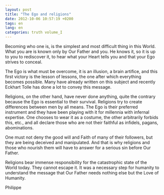 ```yaml
---
layout: post
title: "The Ego and religions"
date: 2012-10-06 10:57:19 +0200
tags: en
lang: en
categories: truth volume_I
---
```

Becoming who one is, is the simplest and most difficult thing in this World. What you are is known only by Our Father and you. He knows it, so it is up to you to rediscover it, to hear what your Heart tells you and that your Ego strives to conceal.

The Ego is what must be overcome, it is an illusion, a brain artifice, and this first victory is the lesson of lessons, the one after which everything becomes possible. Many have already written on this subject and recently Eckhart Tolle has done a lot to convey this message.

Religions, on the other hand, have never done anything, quite the contrary because the Ego is essential to their survival. Religions try to create differences between men by all means. The Ego is their preferred instrument and they have been playing with it for millennia with infernal expertise. One chooses to wear it as a costume, the other arbitrarily forbids this, etc., and all declare those who are not their faithful as infidels, pagans, abominations.

One must not deny the good will and Faith of many of their followers, but they are being deceived and manipulated. And that is why religions and those who nourish them will have to answer for a serious sin before Our Father.

Religions bear immense responsibility for the catastrophic state of the World today. They cannot escape it. It was a necessary step for humanity to understand the message that Our Father needs nothing else but the Love of Humanity.

Philippe

<!-- 
This work is licensed under a Creative Commons Attribution-NonCommercial 4.0 International License.
-->
